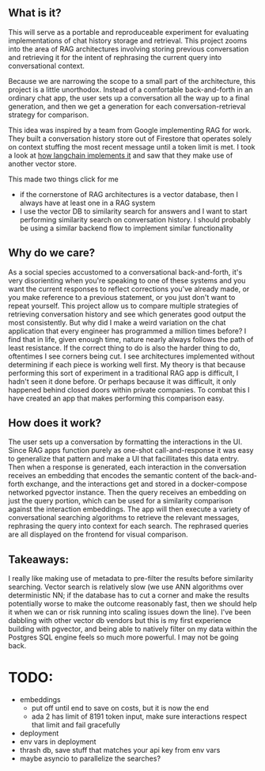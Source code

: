 ## What is it? 
This will serve as a portable and reproduceable experiment for evaluating implementations of chat history storage and retrieval. This project zooms into the area of RAG architectures involving storing previous conversation and retrieving it for the intent of rephrasing the current query into conversational context. 

Because we are narrowing the scope to a small part of the architecture, this project is a little unorthodox. Instead of a comfortable back-and-forth in an ordinary chat app, the user sets up a conversation all the way up to a final generation, and then we get a generation for each conversation-retrieval strategy for comparison.  

This idea was inspired by a team from Google implementing RAG for work. They built a conversation history store out of Firestore that operates solely on context stuffing the most recent message until a token limit is met. I took a look at [how langchain implements it](https://python.langchain.com/v0.1/docs/use_cases/question_answering/chat_history/) and saw that they make use of another vector store. 

This made two things click for me 
- if the cornerstone of RAG architectures is a vector database, then I always have at least one in a RAG system
- I use the vector DB to similarity search for answers and I want to start performing similarity search on conversation history. I should probably be using a similar backend flow to implement similar functionality

## Why do we care?
As a social species accustomed to a conversational back-and-forth, it's very disorienting when you're speaking to one of these systems and you want the current responses to reflect corrections you've already made, or you make reference to a previous statement, or you just don't want to repeat yourself. This project allow us to compare multiple strategies of retrieving conversation history and see which generates good output the most consistently. 
But why did I make a weird variation on the chat application that every engineer has programmed a million times before? 
I find that in life, given enough time, nature nearly always follows the path of least resistance. If the correct thing to do is also the harder thing to do, oftentimes I see corners being cut. I see architectures implemented without determining if each piece is working well first. 
My theory is that because performing this sort of experiment in a traditional RAG app is difficult, I hadn't seen it done before. Or perhaps because it was difficult, it only happened behind closed doors within private companies. To combat this I have created an app that makes performing this comparison easy.  


## How does it work? 

The user sets up a conversation by formatting the interactions in the UI. Since RAG apps function purely as one-shot call-and-response it was easy to generalize that pattern and make a UI that facillitates this data entry.  
Then when a response is generated, each interaction in the conversation receives an embedding that encodes the semantic content of the back-and-forth exchange, and the interactions get and stored in a docker-compose networked pgvector instance. Then the query receives an embedding on just the query portion, which can be used for a similarity comparison against the interaction embeddings. The app will then execute a variety of conversational searching algorithms to retrieve the relevant messages, rephrasing the query into context for each search. The rephrased queries are all displayed on the frontend for visual comparison. 

## Takeaways: 

I really like making use of metadata to pre-filter the results before similarity searching. Vector search is relatively slow (we use ANN algorithms over deterministic NN; if the database has to cut a corner and make the results potentially worse to make the outcome reasonably fast, then we should help it when we can or risk running into scaling issues down the line). I've been dabbling with other vector db vendors but this is my first experience building with pgvector, and being able to natively filter on my data within the Postgres SQL engine feels so much more powerful. I may not be going back.

# TODO: 
- embeddings
    - put off until end to save on costs, but it is now the end
    - ada 2 has limit of 8191 token input, make sure interactions respect that limit and fail gracefully 
- deployment
- env vars in deployment
- thrash db, save stuff that matches your api key from env vars
- maybe asyncio to parallelize the searches? 



